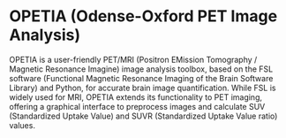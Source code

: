 # OPETIA (Odense-Oxford PET Image Analysis)
OPETIA is a user-friendly PET/MRI (Positron EMission Tomography / Magnetic Resonance Imagine) image analysis toolbox, based on the FSL software (Functional Magnetic Resonance Imaging of the Brain Software Library) and Python, for accurate brain image quantification. While FSL is widely used for MRI, OPETIA extends its functionality to PET imaging, offering a graphical interface to preprocess images and calculate SUV (Standardized Uptake Value) and SUVR (Standardized Uptake Value ratio) values.
